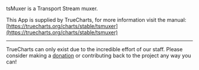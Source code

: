 tsMuxer is a Transport Stream muxer.

This App is supplied by TrueCharts, for more information visit the manual: [https://truecharts.org/charts/stable/tsmuxer](https://truecharts.org/charts/stable/tsmuxer)

---

TrueCharts can only exist due to the incredible effort of our staff.
Please consider making a [donation](https://truecharts.org/about/sponsor) or contributing back to the project any way you can!

